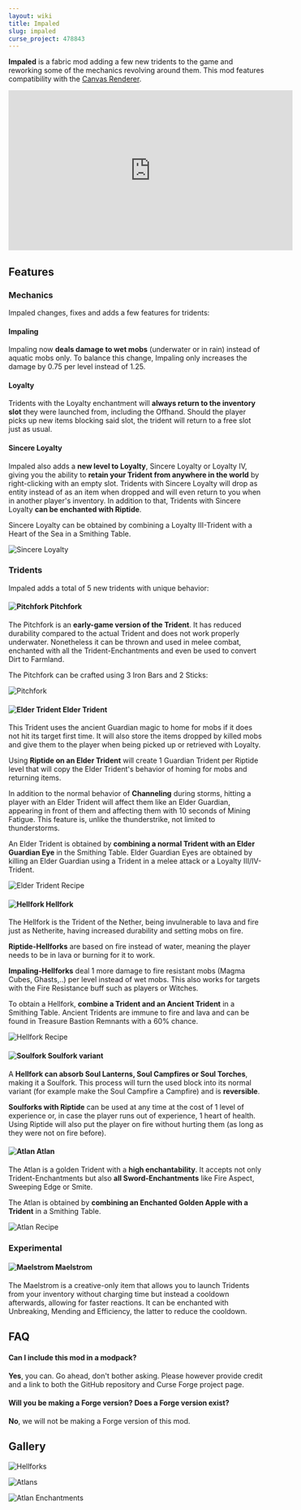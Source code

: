 ```yaml
---
layout: wiki
title: Impaled
slug: impaled
curse_project: 478843
---
```

**Impaled** is a fabric mod adding a few new tridents to the game and reworking some of the mechanics revolving around them. This mod features compatibility with the [Canvas Renderer](https://www.curseforge.com/minecraft/mc-mods/canvas-renderer).

<div>
<iframe width="560" height="315" src="https://www.youtube.com/embed/9JhblcRTRu8" title="YouTube video player" frameborder="0" allow="accelerometer; autoplay; clipboard-write; encrypted-media; gyroscope; picture-in-picture" allowfullscreen></iframe>
</div>

## Features

### Mechanics

Impaled changes, fixes and adds a few features for tridents:

 

#### Impaling

Impaling now **deals damage to wet mobs** (underwater or in rain) instead of aquatic mobs only. To balance this change, Impaling only increases the damage by 0.75 per level instead of 1.25.

 

#### Loyalty

Tridents with the Loyalty enchantment will **always return to the inventory slot** they were launched from, including the Offhand. Should the player picks up new items blocking said slot, the trident will return to a free slot just as usual.

 

#### Sincere Loyalty

Impaled also adds a **new level to Loyalty**, Sincere Loyalty or Loyalty IV, giving you the ability to **retain your Trident from anywhere in the world** by right-clicking with an empty slot. Tridents with Sincere Loyalty will drop as entity instead of as an item when dropped and will even return to you when in another player's inventory. In addition to that, Tridents with Sincere Loyalty **can be enchanted with Riptide**.

 

Sincere Loyalty can be obtained by combining a Loyalty III-Trident with a Heart of the Sea in a Smithing Table.

![Sincere Loyalty](impaled/SincereLoyaltyRecipe.png)

 

### Tridents

Impaled adds a total of 5 new tridents with unique behavior:

 

#### ![Pitchfork](impaled/pitchfork_item.png) Pitchfork

The Pitchfork is an **early-game version of the Trident**. It has reduced durability compared to the actual Trident and does not work properly underwater. Nonetheless it can be thrown and used in melee combat, enchanted with all the Trident-Enchantments and even be used to convert Dirt to Farmland.

 

The Pitchfork can be crafted using 3 Iron Bars and 2 Sticks:

![Pitchfork](impaled/Pitchfork.png)

 

 

#### ![Elder Trident](impaled/elder_trident.png) Elder Trident

This Trident uses the ancient Guardian magic to home for mobs if it does not hit its target first time. It will also store the items dropped by killed mobs and give them to the player when being picked up or retrieved with Loyalty. 

Using **Riptide on an Elder Trident** will create 1 Guardian Trident per Riptide level that will copy the Elder Trident's behavior of homing for mobs and returning items.

In addition to the normal behavior of **Channeling** during storms, hitting a player with an Elder Trident will affect them like an Elder Guardian, appearing in front of them and affecting them with 10 seconds of Mining Fatigue. This feature is, unlike the thunderstrike, not limited to thunderstorms.

 

An Elder Trident is obtained by **combining a normal Trident with an Elder Guardian Eye** in the Smithing Table. Elder Guardian Eyes are obtained by killing an Elder Guardian using a Trident in a melee attack or a Loyalty III/IV-Trident.

![Elder Trident Recipe](impaled/ElderTrident.png)

 

 

#### ![Hellfork](impaled/hellfork_item.png) Hellfork

The Hellfork is the Trident of the Nether, being invulnerable to lava and fire just as Netherite, having increased durability and setting mobs on fire.

**Riptide-Hellforks** are based on fire instead of water, meaning the player needs to be in lava or burning for it to work.

**Impaling-Hellforks** deal 1 more damage to fire resistant mobs (Magma Cubes, Ghasts,..) per level instead of wet mobs. This also works for targets with the Fire Resistance buff such as players or Witches.

To obtain a Hellfork, **combine a Trident and an Ancient Trident** in a Smithing Table. Ancient Tridents are immune to fire and lava and can be found in Treasure Bastion Remnants with a 60% chance.

![Hellfork Recipe](impaled/Hellfork.png)

 

 

#### ![Soulfork](impaled/soulfork.png) Soulfork variant

A **Hellfork can absorb Soul Lanterns, Soul Campfires or Soul Torches**, making it a Soulfork. This process will turn the used block into its normal variant (for example make the Soul Campfire a Campfire) and is **reversible**.

**Soulforks with Riptide** can be used at any time at the cost of 1 level of experience or, in case the player runs out of experience, 1 heart of health. Using Riptide will also put the player on fire without hurting them (as long as they were not on fire before).

 

 

#### ![Atlan](impaled/atlan_item.png) Atlan

The Atlan is a golden Trident with a **high enchantability**. It accepts not only Trident-Enchantments but also **all Sword-Enchantments** like Fire Aspect, Sweeping Edge or Smite.

 

The Atlan is obtained by **combining an Enchanted Golden Apple with a Trident** in a Smithing Table.

![Atlan Recipe](impaled/Atlan.png)

 

 

### Experimental

 

#### ![Maelstrom](impaled/Maelstrom.png) Maelstrom

The Maelstrom is a creative-only item that allows you to launch Tridents from your inventory without charging time but instead a cooldown afterwards, allowing for faster reactions. It can be enchanted with Unbreaking, Mending and Efficiency, the latter to reduce the cooldown.

 

## FAQ

#### Can I include this mod in a modpack?

**Yes**, you can. Go ahead, don't bother asking. Please  however provide credit and a link to both the GitHub repository and Curse Forge project page.

#### Will you be making a Forge version? Does a Forge version exist?

**No**, we will not be making a Forge version of this mod.
 

## Gallery

![Hellforks](impaled/Hellforks.jpg)

![Atlans](impaled/Atlans.jpg)

![Atlan Enchantments](impaled/AtlanEnchantmentsRAT.png)
